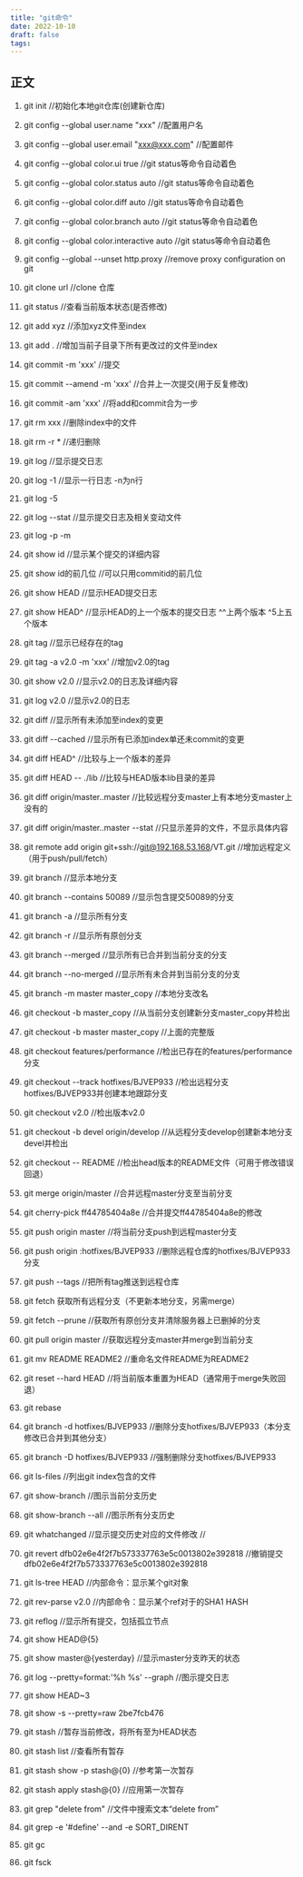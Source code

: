 ```yaml
---
title: "git命令"
date: 2022-10-10
draft: false
tags: 
---
```

## 正文
1. git init    //初始化本地git仓库(创建新仓库)  

2. git config --global user.name "xxx" //配置用户名  
3. git config --global user.email "xxx@xxx.com" //配置邮件  
4. git config --global color.ui true //git status等命令自动着色  
5. git config --global color.status auto //git status等命令自动着色  
6. git config --global color.diff auto //git status等命令自动着色  
7. git config --global color.branch auto //git status等命令自动着色  
8. git config --global color.interactive auto //git status等命令自动着色  
9. git config --global --unset http.proxy //remove proxy configuration on git 
10. git clone url //clone 仓库  
11. git status //查看当前版本状态(是否修改)  
12. git add xyz //添加xyz文件至index  
13. git add . //增加当前子目录下所有更改过的文件至index  
14. git commit -m 'xxx' //提交  
15. git commit --amend -m 'xxx' //合并上一次提交(用于反复修改)  
16. git commit -am 'xxx' //将add和commit合为一步  
17. git rm xxx //删除index中的文件  
18. git rm -r * //递归删除  
19. git log //显示提交日志  
20. git log -1 //显示一行日志 -n为n行  
21. git log -5 
22. git log --stat //显示提交日志及相关变动文件  
23. git log -p -m  
24. git show id  //显示某个提交的详细内容  
25. git show id的前几位  //可以只用commitid的前几位  
26. git show HEAD //显示HEAD提交日志  
27. git show HEAD^ //显示HEAD的上一个版本的提交日志 ^^上两个版本 ^5上五个版本  
28. git tag //显示已经存在的tag  
29. git tag -a v2.0 -m 'xxx'  //增加v2.0的tag  
30. git show v2.0 //显示v2.0的日志及详细内容  
31. git log v2.0 //显示v2.0的日志  
32. git diff //显示所有未添加至index的变更  
33. git diff --cached  //显示所有已添加index单还未commit的变更  
34. git diff HEAD^  //比较与上一个版本的差异  
35. git diff HEAD -- ./lib  //比较与HEAD版本lib目录的差异  
36. git diff origin/master..master  //比较远程分支master上有本地分支master上没有的  
37. git diff origin/master..master --stat  //只显示差异的文件，不显示具体内容  
38. git remote add origin git+ssh://git@192.168.53.168/VT.git  //增加远程定义（用于push/pull/fetch）  
39. git branch  //显示本地分支  
40. git branch --contains 50089  //显示包含提交50089的分支  
41. git branch -a  //显示所有分支  
42. git branch -r  //显示所有原创分支  
43. git branch --merged  //显示所有已合并到当前分支的分支  
44. git branch --no-merged  //显示所有未合并到当前分支的分支  
45. git branch -m master master_copy  //本地分支改名  
46. git checkout -b master_copy  //从当前分支创建新分支master_copy并检出  
47. git checkout -b master master_copy  //上面的完整版
48. git checkout features/performance  //检出已存在的features/performance分支  
49. git checkout --track hotfixes/BJVEP933  //检出远程分支hotfixes/BJVEP933并创建本地跟踪分支  
50. git checkout v2.0  //检出版本v2.0  
51. git checkout -b devel origin/develop  //从远程分支develop创建新本地分支devel并检出  
52. git checkout -- README  //检出head版本的README文件（可用于修改错误回退）  
53. git merge origin/master  //合并远程master分支至当前分支  
54. git cherry-pick ff44785404a8e  //合并提交ff44785404a8e的修改  
55. git push origin master  //将当前分支push到远程master分支  
56. git push origin :hotfixes/BJVEP933  //删除远程仓库的hotfixes/BJVEP933分支  
57. git push --tags  //把所有tag推送到远程仓库  
58. git fetch 获取所有远程分支（不更新本地分支，另需merge）
59. git fetch --prune  //获取所有原创分支并清除服务器上已删掉的分支  
60. git pull origin master  //获取远程分支master并merge到当前分支  
61. git mv README README2  //重命名文件README为README2  
62. git reset --hard HEAD  //将当前版本重置为HEAD（通常用于merge失败回退）  
63. git rebase  
64. git branch -d hotfixes/BJVEP933  //删除分支hotfixes/BJVEP933（本分支修改已合并到其他分支）  
65. git branch -D hotfixes/BJVEP933  //强制删除分支hotfixes/BJVEP933  
66. git ls-files   //列出git index包含的文件  
67. git show-branch  //图示当前分支历史  
68. git show-branch --all  //图示所有分支历史  
69. git whatchanged   //显示提交历史对应的文件修改  //
70. git revert dfb02e6e4f2f7b573337763e5c0013802e392818  //撤销提交dfb02e6e4f2f7b573337763e5c0013802e392818  
71. git ls-tree HEAD  //内部命令：显示某个git对象  
72. git rev-parse v2.0  //内部命令：显示某个ref对于的SHA1 HASH  
73. git reflog //显示所有提交，包括孤立节点  
74. git show HEAD@{5}  
75. git show master@{yesterday}  //显示master分支昨天的状态  
76. git log --pretty=format:'%h %s' --graph  //图示提交日志  
77. git show HEAD~3  
78. git show -s --pretty=raw 2be7fcb476  
79. git stash   //暂存当前修改，将所有至为HEAD状态  
80. git stash list  //查看所有暂存  
81. git stash show -p stash@{0}  //参考第一次暂存  
82. git stash apply stash@{0}  //应用第一次暂存  
83. git grep "delete from"   //文件中搜索文本“delete from”  
84. git grep -e '#define' --and -e SORT_DIRENT  
85. git gc  
86. git fsck  